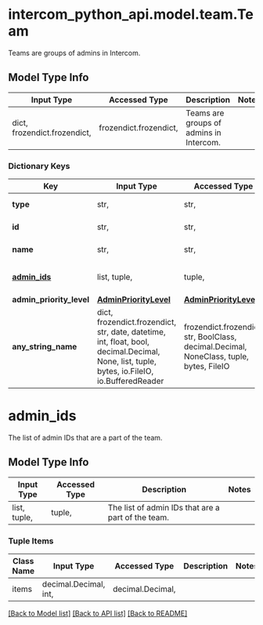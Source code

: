 # intercom_python_api.model.team.Team

Teams are groups of admins in Intercom.

## Model Type Info
Input Type | Accessed Type | Description | Notes
------------ | ------------- | ------------- | -------------
dict, frozendict.frozendict,  | frozendict.frozendict,  | Teams are groups of admins in Intercom. | 

### Dictionary Keys
Key | Input Type | Accessed Type | Description | Notes
------------ | ------------- | ------------- | ------------- | -------------
**type** | str,  | str,  | Value is always \&quot;team\&quot; | [optional] 
**id** | str,  | str,  | The id of the team | [optional] 
**name** | str,  | str,  | The name of the team | [optional] 
**[admin_ids](#admin_ids)** | list, tuple,  | tuple,  | The list of admin IDs that are a part of the team. | [optional] 
**admin_priority_level** | [**AdminPriorityLevel**](AdminPriorityLevel.md) | [**AdminPriorityLevel**](AdminPriorityLevel.md) |  | [optional] 
**any_string_name** | dict, frozendict.frozendict, str, date, datetime, int, float, bool, decimal.Decimal, None, list, tuple, bytes, io.FileIO, io.BufferedReader | frozendict.frozendict, str, BoolClass, decimal.Decimal, NoneClass, tuple, bytes, FileIO | any string name can be used but the value must be the correct type | [optional]

# admin_ids

The list of admin IDs that are a part of the team.

## Model Type Info
Input Type | Accessed Type | Description | Notes
------------ | ------------- | ------------- | -------------
list, tuple,  | tuple,  | The list of admin IDs that are a part of the team. | 

### Tuple Items
Class Name | Input Type | Accessed Type | Description | Notes
------------- | ------------- | ------------- | ------------- | -------------
items | decimal.Decimal, int,  | decimal.Decimal,  |  | 

[[Back to Model list]](../../README.md#documentation-for-models) [[Back to API list]](../../README.md#documentation-for-api-endpoints) [[Back to README]](../../README.md)

